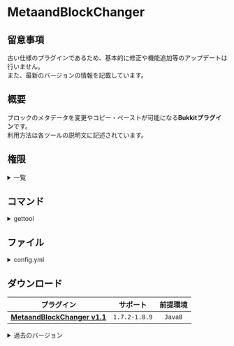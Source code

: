 MetaandBlockChanger
==========

## 留意事項
古い仕様のプラグインであるため、基本的に修正や機能追加等のアップデートは行いません。  
また、最新のバージョンの情報を記載しています。

概要
-----------
ブロックのメタデータを変更やコピー・ペーストが可能になる**Bukkitプラグイン**です。  
利用方法は各ツールの説明文に記述されています。  

権限
-----------
<details>
<summary>一覧</summary>

| 権限 | 説明 |
|:---|:---|
| metaandblockchanger.command.gettool | [コマンド](#コマンド) |
| metaandblockchanger.metadatachanger | MetaDataChangerを利用するために必要です。 |
| metaandblockchanger.replacetool | ReplaceToolを利用するために必要です。 |
</details>

コマンド
-----------
<details>
<summary>gettool</summary>

| 名称 | 短縮 |
|:---|:---|
| gettool |  |

| 引数 | 権限 | 初期 | 説明 |
|:---|:---|:---|:---|
|  | metaandblockchanger.command.gettool | OP | MetaDataChangerとReplaceToolを入手します。 |
</details>

ファイル
-----------
<details>
<summary>config.yml</summary>

```yaml
Enable_MetaDataChanger: true
Enable_ReplaceTool: true
```
</details>

ダウンロード
-----------
| プラグイン | サポート | 前提環境 |
|:---:|:---:|:---:|
| [**MetaandBlockChanger v1.1**](https://github.com/yuttyann/FileArchive/raw/main/MetaandBlockChanger/jar/1.1/MetaandBlockChanger%20v1.1.jar) | `1.7.2-1.8.9` | `Java8` |

<details>
<summary>過去のバージョン</summary>

| プラグイン | サポート | 前提環境 |
|:---:|:---:|:---:|
| ~~MetaandBlockChanger v1.0~~ | `1.7.2-1.8.9` | `Java8` |
</details>